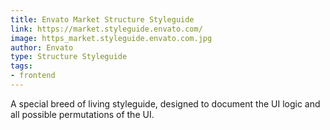 ```yaml
---
title: Envato Market Structure Styleguide
link: https://market.styleguide.envato.com/
image: https_market.styleguide.envato.com.jpg
author: Envato
type: Structure Styleguide
tags:
- frontend
---
```


A special breed of living styleguide, designed to document the UI logic and all possible permutations of the UI.

